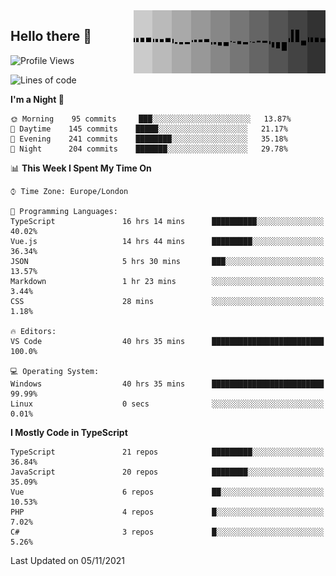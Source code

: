 <img width="307" align="right" src="https://raw.githubusercontent.com/SubZtep/SubZtep/master/assets/eq1.gif"/>

## Hello there 👋

<!--START_SECTION:waka-->
![Profile Views](http://img.shields.io/badge/Profile%20Views-23-blue)

![Lines of code](https://img.shields.io/badge/From%20Hello%20World%20I%27ve%20Written-1.5%20million%20lines%20of%20code-blue)

**I'm a Night 🦉** 

```text
🌞 Morning    95 commits     ███░░░░░░░░░░░░░░░░░░░░░░   13.87% 
🌆 Daytime    145 commits    █████░░░░░░░░░░░░░░░░░░░░   21.17% 
🌃 Evening    241 commits    ████████░░░░░░░░░░░░░░░░░   35.18% 
🌙 Night      204 commits    ███████░░░░░░░░░░░░░░░░░░   29.78%

```


📊 **This Week I Spent My Time On** 

```text
⌚︎ Time Zone: Europe/London

💬 Programming Languages: 
TypeScript               16 hrs 14 mins      ██████████░░░░░░░░░░░░░░░   40.02% 
Vue.js                   14 hrs 44 mins      █████████░░░░░░░░░░░░░░░░   36.34% 
JSON                     5 hrs 30 mins       ███░░░░░░░░░░░░░░░░░░░░░░   13.57% 
Markdown                 1 hr 23 mins        ░░░░░░░░░░░░░░░░░░░░░░░░░   3.44% 
CSS                      28 mins             ░░░░░░░░░░░░░░░░░░░░░░░░░   1.18%

🔥 Editors: 
VS Code                  40 hrs 35 mins      █████████████████████████   100.0%

💻 Operating System: 
Windows                  40 hrs 35 mins      █████████████████████████   99.99% 
Linux                    0 secs              ░░░░░░░░░░░░░░░░░░░░░░░░░   0.01%

```

**I Mostly Code in TypeScript** 

```text
TypeScript               21 repos            █████████░░░░░░░░░░░░░░░░   36.84% 
JavaScript               20 repos            ████████░░░░░░░░░░░░░░░░░   35.09% 
Vue                      6 repos             ██░░░░░░░░░░░░░░░░░░░░░░░   10.53% 
PHP                      4 repos             █░░░░░░░░░░░░░░░░░░░░░░░░   7.02% 
C#                       3 repos             █░░░░░░░░░░░░░░░░░░░░░░░░   5.26%

```



 Last Updated on 05/11/2021
<!--END_SECTION:waka-->
